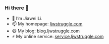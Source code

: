 ### Hi there 👋

- 🌱 I’m Jiawei Li.
- 📫 My homepage: [ljwstruggle.com](https://www.ljwstruggle.com)
- 😄 My blog: [blog.ljwstruggle.com](https://blog.ljwstruggle.com)
- ⚡ My online service: [service.ljwstruggle.com](https://service.ljwstruggle.com)

<!--
**jiawei6636/jiawei6636** is a ✨ _special_ ✨ repository because its `README.md` (this file) appears on your GitHub profile.

Here are some ideas to get you started:

- 🔭 I’m currently working on ...
- 🌱 I’m currently learning ...
- 👯 I’m looking to collaborate on ...
- 🤔 I’m looking for help with ...
- 💬 Ask me about ...
- 📫 How to reach me: ...
- 😄 Pronouns: ...
- ⚡ Fun fact: ...
-->
